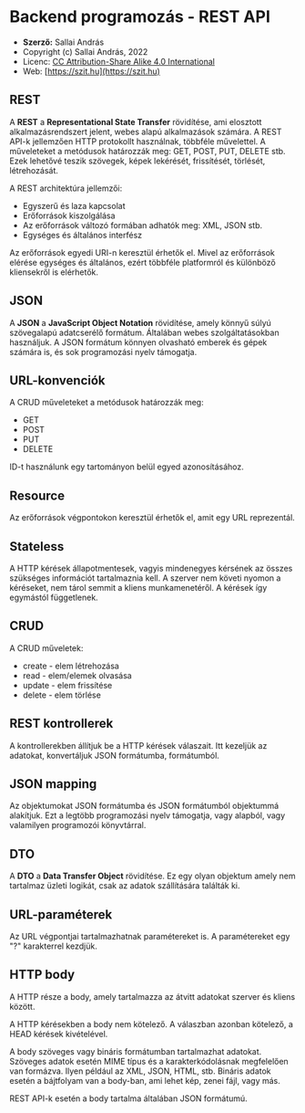 # Backend programozás - REST API

* **Szerző:** Sallai András
* Copyright (c) Sallai András, 2022
* Licenc: [CC Attribution-Share Alike 4.0 International](https://creativecommons.org/licenses/by-sa/4.0/)
* Web: [https://szit.hu](https://szit.hu)

## REST

A **REST** a **Representational State Transfer** rövidítése, ami elosztott alkalmazásrendszert jelent, webes alapú alkalmazások számára. A REST API-k jellemzően HTTP protokollt használnak, többféle művelettel. A műveleteket a metódusok határozzák meg: GET, POST, PUT, DELETE stb. Ezek lehetővé teszik szövegek, képek lekérését, frissítését, törlését, létrehozását.

A REST architektúra jellemzői:

* Egyszerű és laza kapcsolat
* Erőforrások kiszolgálása
* Az erőforrások változó formában adhatók meg: XML, JSON stb.
* Egységes és általános interfész

Az erőforrások egyedi URI-n keresztül érhetők el. Mivel az erőforrások elérése egységes és általános, ezért többféle platformról és különböző kliensekről is elérhetők.

## JSON

A **JSON** a **JavaScript Object Notation** rövidítése, amely könnyű súlyú szövegalapú adatcserélő formátum. Általában webes szolgáltatásokban használjuk. A JSON formátum könnyen olvasható emberek és gépek számára is, és sok programozási nyelv támogatja.

## URL-konvenciók

A CRUD műveleteket a metódusok határozzák meg:

* GET
* POST
* PUT
* DELETE

ID-t használunk egy tartományon belül egyed azonosításához.

## Resource

Az erőforrások végpontokon keresztül érhetők el, amit egy URL reprezentál.

## Stateless

A HTTP kérések állapotmentesek, vagyis mindenegyes kérsének az összes szükséges információt tartalmaznia kell. A szerver nem követi nyomon a kéréseket, nem tárol semmit a kliens munkamenetéről. A kérések így egymástól függetlenek.

## CRUD

A CRUD műveletek:

* create - elem létrehozása
* read - elem/elemek olvasása
* update - elem frissítése
* delete - elem törlése

## REST kontrollerek

A kontrollerekben állítjuk be a HTTP kérések válaszait. Itt kezeljük az adatokat, konvertáljuk JSON formátumba, formátumból.

## JSON mapping

Az objektumokat JSON formátumba és JSON formátumból objektummá alakítjuk. Ezt a legtöbb programozási nyelv támogatja, vagy alapból, vagy valamilyen programozói könyvtárral.

## DTO

A **DTO** a **Data Transfer Object** rövidítése. Ez egy olyan objektum amely nem tartalmaz üzleti logikát, csak az adatok szállítására találták ki.

## URL-paraméterek

Az URL végpontjai tartalmazhatnak paramétereket is. A paramétereket egy "?" karakterrel kezdjük.

## HTTP body

A HTTP része a body, amely tartalmazza az átvitt adatokat szerver és kliens között.

A HTTP kérésekben a body nem kötelező. A válaszban azonban kötelező, a HEAD kérések kivételével.

A body szöveges vagy bináris formátumban tartalmazhat adatokat. Szöveges adatok esetén MIME típus és a karakterkódolásnak megfelelően van formázva. Ilyen például az XML, JSON, HTML, stb. Bináris adatok esetén a bájtfolyam van a body-ban, ami lehet kép, zenei fájl, vagy más.

REST API-k esetén a body tartalma általában JSON formátumú.
